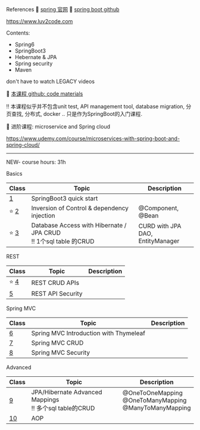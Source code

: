 References
:book: [spring 官网](https://spring.io/)
:book: [spring boot github](https://github.com/spring-projects/spring-boot)

https://www.luv2code.com

Contents:
+ Spring6
+ SpringBoot3
+ Hebernate & JPA
+ Spring security 
+ Maven

don't have to watch LEGACY videos

:book: [本课程 github: code materials](https://github.com/darbyluv2code/spring-boot-3-spring-6-hibernate-for-beginners)

:bangbang: 本课程似乎并不包含unit test, API management tool, database migration, 分页查找, 分布式, docker .. 只是作为SpringBoot的入门课程.



:book: 进阶课程: microservice and Spring cloud

https://www.udemy.com/course/microservices-with-spring-boot-and-spring-cloud/



---



NEW- course hours: 31h



Basics

| Class                      | Topic                                                        | Description                           |
| -------------------------- | ------------------------------------------------------------ | ------------------------------------- |
| [1](./C1/README.md)        | SpringBoot3 quick start                                      |                                       |
| :star: [2](./C2/README.md) | Inversion of Control & dependency injection                  | @Component, <br/>@Bean                |
| :star: [3](./C3/README.md) | Database Access with Hibernate / JPA CRUD <BR> :bangbang: 1个sql table 的CRUD | CURD with JPA <br/>DAO, EntityManager |

REST 

| Class                      | Topic             | Description |
| -------------------------- | ----------------- | ----------- |
| :star: [4](./C4/README.md) | REST CRUD APIs    |             |
| [5](./C5/README.md)        | REST API Security |             |

Spring MVC

| Class               | Topic                                  | Description |
| ------------------- | -------------------------------------- | ----------- |
| [6](./C6/README.md) | Spring MVC Introduction with Thymeleaf |             |
| [7](./C7/README.md) | Spring MVC CRUD                        |             |
| [8](./C8/README.md) | Spring MVC Security                    |             |

Advanced 

| Class                 | Topic                                                        | Description                                                  |
| --------------------- | ------------------------------------------------------------ | ------------------------------------------------------------ |
| [9](./C9/README.md)   | JPA/Hibernate Advanced Mappings <br> :bangbang: 多个sql table的CRUD | @OneToOneMapping <br/>@OneToManyMapping <br/>@ManyToManyMapping |
| [10](./C10/README.md) | AOP                                                          |                                                              |

